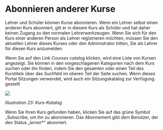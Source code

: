 # Abonnieren anderer Kurse

Lehrer und Schüler können Kurse abonnieren. Wenn ein Lehrer selbst einen anderen Kurs abonniert, gilt er in diesem Kurs als Schüler und hat daher keinen Zugang zu den normalen Lehrerwerkzeugen. Wenn Sie sich für den Kurs einer anderen Person als Lehrer registrieren möchten, müssen Sie den aktuellen Lehrer dieses Kurses oder den Administrator bitten, Sie als Lehrer für diesen Kurs anzumelden.

Wenn Sie auf den Link _Courses catalog_ klicken, wird eine Liste von Kursen angezeigt. Sie können in den vorgeschlagenen Kategorien nach dem Kurs suchen oder ihn finden, indem Sie den gesamten oder einen Teil des Kurstitels über das Suchfeld im oberen Teil der Seite suchen. Wenn dieses Portal Sitzungen verwendet, wird auch ein Sitzungskatalog zur Verfügung gestellt

![](../../.gitbook/assets/images21%20%283%29.png)

_Illustration 23: Kurs-Katalog_

Wenn Sie Ihren Kurs gefunden haben, klicken Sie auf das grüne Symbol _Subscribe, um ihn zu abonnieren. Das Abonnement gibt dem Benutzer, der den Status „*lerner**“ abonniert.